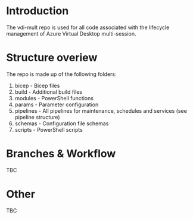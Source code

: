 # Introduction
The vdi-mult repo is used for all code associated with the lifecycle management of Azure Virtual Desktop multi-session.

# Structure overiew
The repo is made up of the following folders:
1.	bicep - Bicep files
2.  build - Additional build files
3.	modules - PowerShell functions
4.	params - Parameter configuration
5.	pipelines - All pipelines for maintenance, schedules and services (see pipeline structure)
6.  schemas - Configuration file schemas
7.	scripts - PowerShell scripts

# Branches & Workflow
TBC

# Other
TBC

